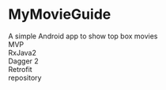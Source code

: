 # MyMovieGuide
A simple Android app to show top box movies  
MVP   
RxJava2  
Dagger 2  
Retrofit  
repository    

